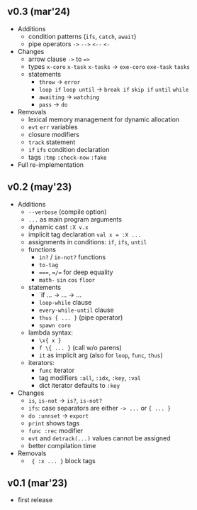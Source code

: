 v0.3 (mar'24)
-------------

- Additions
    - condition patterns (`ifs`, `catch`, `await`)
    - pipe operators `->` `-->` `<--` `<-`
- Changes
    - arrow clause `->` to `=>`
    - types `x-coro` `x-task` `x-tasks` -> `exe-coro` `exe-task` `tasks`
    - statements
        - `throw` -> `error`
        - `loop if` `loop until` -> `break if` `skip if` `until` `while`
        - `awaiting` -> `watching`
        - `pass` -> `do`
- Removals
    - lexical memory management for dynamic allocation
    - `evt` `err` variables
    - closure modifiers
    - `track` statement
    - `if` `ifs` condition declaration
    - tags `:tmp` `:check-now` `:fake`
- Full re-implementation

v0.2 (may'23)
-------------

- Additions
    - `--verbose` (compile option)
    - `...` as main program arguments
    - dynamic cast `:X v.x`
    - implicit tag declaration `val x = :X ...`
    - assignments in conditions: `if`, `ifs`, `until`
    - functions
        - `in?` / `in-not?` functions
        - `to-tag`
        - `===`, `=/=` for deep equality
        - `math-` `sin` `cos` `floor`
    - statements
        - `if ... -> ... -> ...
        - `loop-while` clause
        - `every-while-until` clause
        - `thus { ... }` (pipe operator)
        - `spawn coro`
    - lambda syntax:
        - `\x{ x }`
        - `f \{ ... }` (call w/o parens)
        - `it` as implicit arg (also for `loop`, `func`, `thus`)
    - iterators:
        - `func` iterator
        - tag modifiers `:all`, `:idx`, `:key`, `:val`
        - dict iterator defaults to `:key`
- Changes
    - `is`, `is-not` -> `is?`, `is-not?`
    - `ifs`: case separators are either `-> ...` or `{ ... }`
    - `do :unnset` -> `export`
    - `print` shows tags
    - `func :rec` modifier
    - `evt` and `detrack(...)` values cannot be assigned
    - better compilation time
- Removals
    - ` { :x ... }` block tags

v0.1 (mar'23)
-------------

- first release
